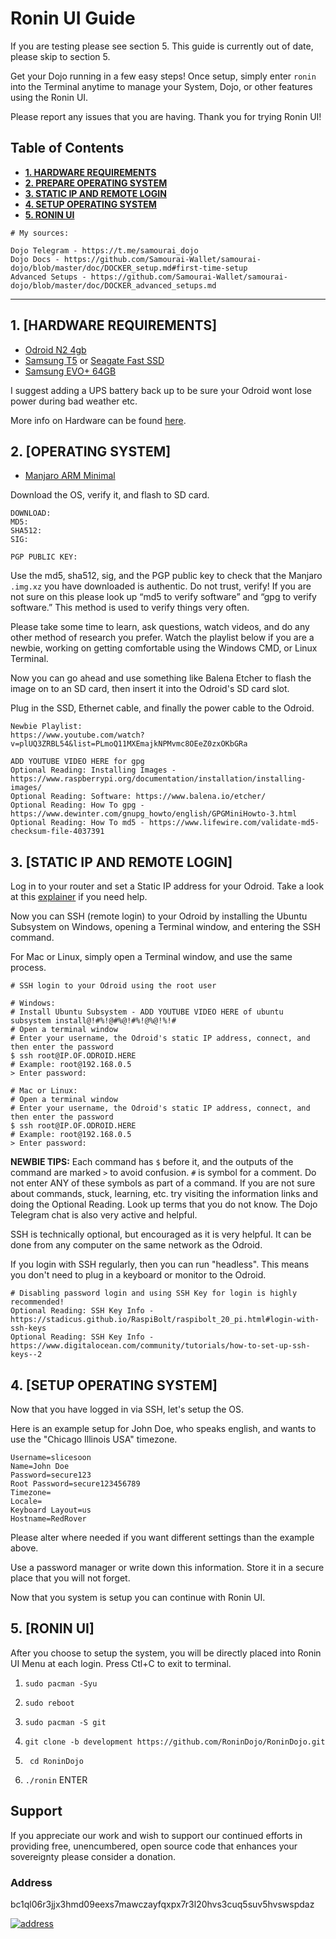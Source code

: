 # Ronin UI Guide
If you are testing please see section 5.
This guide is currently out of date, please skip to section 5.

Get your Dojo running in a few easy steps! Once setup, simply enter `ronin` into the Terminal anytime to manage your System, Dojo, or other features using the Ronin UI.

Please report any issues that you are having. Thank you for trying Ronin UI!

## Table of Contents
* [**1. HARDWARE REQUIREMENTS**](https://github.com/BTCxZelko/Ronin-Dojo/blob/master/Odroid/Manjaro/Ronin-UI-Guide.md#1-hardware-requirements)
* [**2. PREPARE OPERATING SYSTEM**](https://github.com/BTCxZelko/Ronin-Dojo/blob/master/Odroid/Manjaro/Ronin-UI-Guide.md#2-prepare-operating-system)
* [**3. STATIC IP AND REMOTE LOGIN**](https://github.com/BTCxZelko/Ronin-Dojo/blob/master/Odroid/Manjaro/Ronin-UI-Guide.md#3-static-ip-and-remote-login)
* [**4. SETUP OPERATING SYSTEM**](https://github.com/BTCxZelko/Ronin-Dojo/blob/master/Odroid/Manjaro/Ronin-UI-Guide.md#4-setup-operating-system)
* [**5. RONIN UI**](https://github.com/BTCxZelko/Ronin-Dojo/blob/master/Odroid/Manjaro/Ronin-UI-Guide.md#5-ronin-ui)

```
# My sources:

Dojo Telegram - https://t.me/samourai_dojo
Dojo Docs - https://github.com/Samourai-Wallet/samourai-dojo/blob/master/doc/DOCKER_setup.md#first-time-setup
Advanced Setups - https://github.com/Samourai-Wallet/samourai-dojo/blob/master/doc/DOCKER_advanced_setups.md
```


---------------------------------------------------------------------------------------------------------------


## 1. [HARDWARE REQUIREMENTS]

* [Odroid N2 4gb](https://forum.odroid.com/viewtopic.php?f=176&t=33781)
* [Samsung T5](https://www.amazon.com/Samsung-T5-Portable-SSD-MU-PA1T0B/dp/B073H552FJ/ref=sr_1_1?fst=as%3Aoff&qid=1571081118&refinements=p_n_feature_three_browse-bin%3A6797521011&rnid=6797515011&s=pc&sr=1-1) or [Seagate Fast SSD](https://www.amazon.com/Seagate-External-Reversible-Type-C-STCM1000400/dp/B07DX7D744)
* [Samsung EVO+ 64GB](https://www.amazon.com/Samsung-MicroSDXC-Memory-Adapter-MB-MC64GA/dp/B06XFWPXYD/ref=sr_1_4?keywords=EVO%2B+SD+card&qid=1571081610&s=electronics&sr=1-4)

I suggest adding a UPS battery back up to be sure your Odroid wont lose power during bad weather etc.

More info on Hardware can be found [here](https://github.com/BTCxZelko/Ronin-Dojo#recommended-hardware).

## 2. [OPERATING SYSTEM]

* [Manjaro ARM Minimal](https://manjaro.org/)

Download the OS, verify it, and flash to SD card.

```
DOWNLOAD:  
MD5: 
SHA512: 
SIG: 

PGP PUBLIC KEY: 
```
Use the md5, sha512, sig, and the PGP public key to check that the Manjaro `.img.xz` you have downloaded is authentic. Do not trust, verify! If you are not sure on this please look up “md5 to verify software” and “gpg to verify software.” This method is used to verify things very often.

Please take some time to learn, ask questions, watch videos, and do any other method of research you prefer. Watch the playlist below if you are a newbie, working on getting comfortable using the Windows CMD, or Linux Terminal.  

Now you can go ahead and use something like Balena Etcher to flash the image on to an SD card, then insert it into the Odroid's SD card slot. 

Plug in the SSD, Ethernet cable, and finally the power cable to the Odroid.

```
Newbie Playlist: 
https://www.youtube.com/watch?v=plUQ3ZRBL54&list=PLmoQ11MXEmajkNPMvmc8OEeZ0zxOKbGRa

ADD YOUTUBE VIDEO HERE for gpg
Optional Reading: Installing Images - https://www.raspberrypi.org/documentation/installation/installing-images/
Optional Reading: Software: https://www.balena.io/etcher/
Optional Reading: How To gpg - https://www.dewinter.com/gnupg_howto/english/GPGMiniHowto-3.html
Optional Reading: How To md5 - https://www.lifewire.com/validate-md5-checksum-file-4037391 
```


## 3. [STATIC IP AND REMOTE LOGIN]

Log in to your router and set a Static IP address for your Odroid. Take a look at this [explainer](https://github.com/BTCxZelko/Ronin-Dojo/blob/master/Odroid/Debian/Explainers/Network.md) if you need help.

Now you can SSH (remote login) to your Odroid by installing the Ubuntu Subsystem on Windows, opening a Terminal window, and entering the SSH command. 

For Mac or Linux, simply open a Terminal window, and use the same process.
```
# SSH login to your Odroid using the root user

# Windows:
# Install Ubuntu Subsystem - ADD YOUTUBE VIDEO HERE of ubuntu subsystem install@!#%!@#%@!#%!@%@!%!#
# Open a terminal window
# Enter your username, the Odroid's static IP address, connect, and then enter the password
$ ssh root@IP.OF.ODROID.HERE
# Example: root@192.168.0.5
> Enter password:

# Mac or Linux:
# Open a terminal window
# Enter your username, the Odroid's static IP address, connect, and then enter the password
$ ssh root@IP.OF.ODROID.HERE
# Example: root@192.168.0.5
> Enter password:
```

**NEWBIE TIPS:** Each command has `$` before it, and the outputs of the command are marked `>` to avoid confusion. `#` is symbol for a comment. Do not enter ANY of these symbols as part of a command. If you are not sure about commands, stuck, learning, etc. try visiting the information links and doing the Optional Reading. Look up terms that you do not know. The Dojo Telegram chat is also very active and helpful.

SSH is technically optional, but encouraged as it is very helpful. It can be done from any computer on the same network as the Odroid.

If you login with SSH regularly, then you can run "headless". This means you don't need to plug in a keyboard or monitor to the Odroid.

```
# Disabling password login and using SSH Key for login is highly recommended!
Optional Reading: SSH Key Info - https://stadicus.github.io/RaspiBolt/raspibolt_20_pi.html#login-with-ssh-keys
Optional Reading: SSH Key Info - https://www.digitalocean.com/community/tutorials/how-to-set-up-ssh-keys--2
```

## 4. [SETUP OPERATING SYSTEM]

Now that you have logged in via SSH, let's setup the OS.

Here is an example setup for John Doe, who speaks english, and wants to use the "Chicago Illinois USA" timezone. 
```
Username=slicesoon
Name=John Doe
Password=secure123
Root Password=secure123456789
Timezone=
Locale=
Keyboard Layout=us
Hostname=RedRover
```

Please alter where needed if you want different settings than the example above.

Use a password manager or write down this information. Store it in a secure place that you will not forget.

Now that you system is setup you can continue with Ronin UI.

## 5. [RONIN UI]

After you choose to setup the system, you will be directly placed into Ronin UI Menu at each login. Press Ctl+C to exit to terminal.

1. ``` sudo pacman -Syu ```

2. ``` sudo reboot ```

3. ``` sudo pacman -S git ```

4. ``` git clone -b development https://github.com/RoninDojo/RoninDojo.git ```

6. ``` cd RoninDojo``` 

6. ``` ./ronin ``` ENTER

## Support

If you appreciate our work and wish to support our continued efforts in providing free, unencumbered, open source code that enhances your sovereignty please consider a donation.

### Address

bc1ql06r3jjx3hmd09eexs7mawczayfqxpx7r3l20hvs3cuq5suv5hvswspdaz

[![address](http://api.qrserver.com/v1/create-qr-code/?color=000000&bgcolor=FFFFFF&data=bc1qma3vyljvz0n3n0e7czaewx8tq5heugv2kvrcq2&qzone=1&margin=0&size=200x200&ecc=L)](https://oxt.me/address/bc1ql06r3jjx3hmd09eexs7mawczayfqxpx7r3l20hvs3cuq5suv5hvswspdaz)

